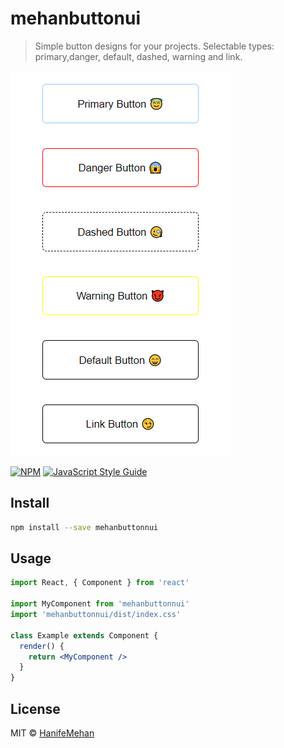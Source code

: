 # mehanbuttonui

> Simple button designs for your projects. Selectable types: primary,danger, default, dashed, warning and link.

![Preview](../src/img/btn.png)

[![NPM](https://img.shields.io/npm/v/hanifbtnui.svg)](https://www.npmjs.com/package/hanifbtnui) [![JavaScript Style Guide](https://img.shields.io/badge/code_style-standard-brightgreen.svg)](https://standardjs.com)

## Install

```bash
npm install --save mehanbuttonnui
```

## Usage

```jsx
import React, { Component } from 'react'

import MyComponent from 'mehanbuttonnui'
import 'mehanbuttonnui/dist/index.css'

class Example extends Component {
  render() {
    return <MyComponent />
  }
}
```

## License

MIT © [HanifeMehan](https://github.com/HanifeMehan)
